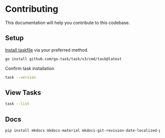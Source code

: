 # Contributing

This documentation will help you contribute to this codebase.

## Setup

[Install taskfile](https://taskfile.dev/docs/installation) via your preferred method.

```bash
go install github.com/go-task/task/v3/cmd/task@latest
```

Confirm task installation

```bash
task --version
```

## View Tasks

```bash
task --list
```

## Docs

```bash
pip install mkdocs mkdocs-material mkdocs-git-revision-date-localized-plugin
```
